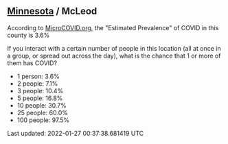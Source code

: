 
## [Minnesota](/united-states/minnesota) / McLeod

According to [MicroCOVID.org](http://microcovid.org),
the "Estimated Prevalence" of COVID in this county is 3.6%

If you interact with a certain number of people in this location
(all at once in a group, or spread out across the day), what is the chance that
1 or more of them has COVID?

- 1 person: 3.6%
- 2 people: 7.1%
- 3 people: 10.4%
- 5 people: 16.8%
- 10 people: 30.7%
- 25 people: 60.0%
- 100 people: 97.5%

Last updated: 2022-01-27 00:37:38.681419 UTC
